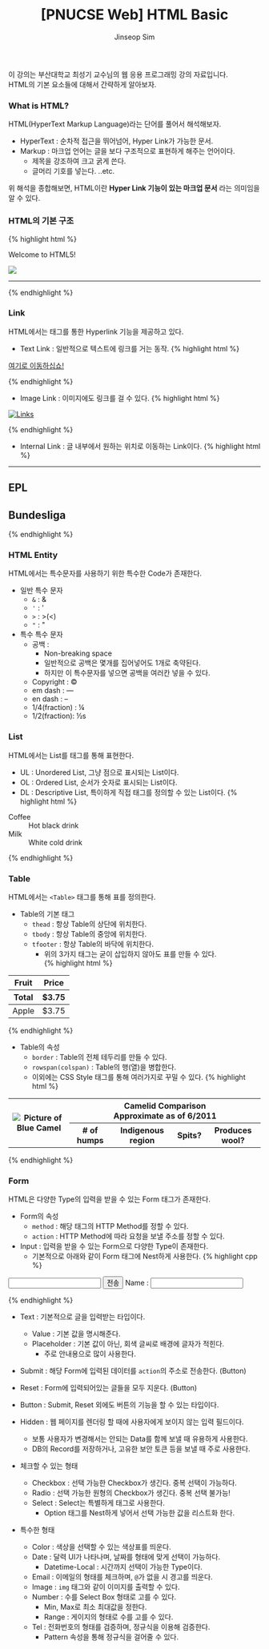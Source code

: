 ﻿---
layout: post
title: "[PNUCSE Web] HTML Basic"
categories: HTML
tags: [frontend]
author:
  - Jinseop Sim
toc: true
---
이 강의는 부산대학교 최성기 교수님의 웹 응용 프로그래밍 강의 자료입니다.  
HTML의 기본 요소들에 대해서 간략하게 알아보자.  

### What is HTML?
HTML(HyperText Markup Language)라는 단어를 풀어서 해석해보자.
- HyperText : 순차적 접근을 뛰어넘어, Hyper Link가 가능한 문서.
- Markup : 마크업 언어는 글을 보다 구조적으로 표현하게 해주는 언어이다.
  - 제목을 강조하여 크고 굵게 쓴다.
  - 글머리 기호를 넣는다. ..etc.  

위 해석을 종합해보면, HTML이란 __Hyper Link 기능이 있는 마크업 문서__ 라는 의미임을 알 수 있다.

### HTML의 기본 구조
{% highlight html %}
<!DOCTYPE HTML>
<!-- 해당 문서가 HTML TYPE임을 지정한다 -->
<html>
	<head>
		<meta chraset = "UTF-8"> <!-- Meta 정보 및 부가정보-->
		<title> Welcome! </title>
	</head>
	<body>
		<p> Welcome to HTML5! </p> <!-- 문단 Paragraph -->
		<img src = "hello.png"> <!-- image 출력문! -->
		<hr> <!--Horizontal Rule -->
	</body>
</html>
{% endhighlight %}

### Link
HTML에서는 태그를 통한 Hyperlink 기능을 제공하고 있다.  
- Text Link : 일반적으로 텍스트에 링크를 거는 동작.
{% highlight html %}
<p>
	<a href = "links.html">여기로 이동하십쇼!</a>
</p>
{% endhighlight %}  

- Image Link : 이미지에도 링크를 걸 수 있다.
{% highlight html %}
<p>
	<a href = "links.html">
		<img src = "buttons/links.jpg" alt = "Links">
		<!-- ALT 속성은 해당 이미지 출력이 불가할 때의 대체 이미지이다.-->
	</a>
</p>
{% endhighlight %}  

- Internal Link : 글 내부에서 원하는 위치로 이동하는 Link이다.
{% highlight html %}
<p>
	<a href = "#EPL"></a> <!-- 클릭 시 EPL Header로 이동!-->
	<a href = "#Bundesliga"></a>
</p>
<hr/>
<h2 id = "EPL"> EPL </h2>
<h2 id = "Bundesliga"> Bundesliga </h2>
{% endhighlight %}  

### HTML Entity
HTML에서는 특수문자를 사용하기 위한 특수한 Code가 존재한다.  

- 일반 특수 문자
  - ```&``` : &amp;
  - ```'``` : &apos;
  - ```>``` : &gt;(&lt;)
  - ```"``` : &quot;
- 특수 특수 문자
  - 공백 : &nbsp;
	- Non-breaking space
	- 일반적으로 공백은 몇개를 집어넣어도 1개로 축약된다.
	- 하지만 이 특수문자를 넣으면 공백을 여러칸 넣을 수 있다.
  - Copyright : &copy;
  - em dash : &mdash;
  - en dash : &ndash;
  - 1/4(fraction) : &frac14;
  - 1/2(fraction): &frac12;s

### List
HTML에서는 List를 태그를 통해 표현한다.  
- UL : Unordered List, 그냥 점으로 표시되는 List이다.
- OL : Ordered List, 순서가 숫자로 표시되는 List이다.
- DL : Descriptive List, 특이하게 직접 태그를 정의할 수 있는 List이다.
{% highlight html %}
<dl>
	<dt>Coffee</dt><dd>Hot black drink</dd>
	<dt>Milk</dt><dd>White cold drink</dd>
</dl>
<!--
Coffee
	 Hot black drink
Milk
	 White cold drink
-->
{% endhighlight %}  

### Table
HTML에서는 ```<Table>``` 태그를 통해 표를 정의한다.  

- Table의 기본 태그
  - ```thead``` : 항상 Table의 상단에 위치한다.
  - ```tbody``` : 항상 Table의 중앙에 위치한다.
  - ```tfooter``` : 항상 Table의 바닥에 위치한다.
    - 위의 3가지 태그는 굳이 삽입하지 않아도 표를 만들 수 있다.  
{% highlight html %}
<table>
	<thead>
		<tr>
			<th>Fruit</th>
			<th>Price</th>
		</tr>
	</thead>
	<tfooter>
		<tr>
			<th>Total</th>
			<th>$3.75</th>
		</tr>
	</tfooter>
	<tbody>
		<tr>
			<td>Apple</td>
			<td>$3.75</td>
		</tr>
	</tbody>
</table>
{% endhighlight %}  

- Table의 속성
  - ```border``` : Table의 전체 테두리를 만들 수 있다.
  - ```rowspan(colspan)``` : Table의 행(열)을 병합한다.
  - 이외에는 CSS Style 태그를 통해 여러가지로 꾸밀 수 있다.
{% highlight html %}
<table>
	<tr>
		<th rowspan = "4">
			<img src = "camel.png" alt = "Picture of Blue Camel">
		</th> <!-- Merge 4 Row -->
		<th colspan = "4">
			<strong>Camelid Comparison</strong><br>
			Approximate as of 6/2011
		</th> <!-- Merge 4 Column -->
	</tr>
	<tr>
		<th># of humps</th>
		<th>Indigenous region</th>
		<th>Spits?</th>
		<th>Produces wool?</th>
	</tr>
</table>
{% endhighlight %}  

### Form
HTML은 다양한 Type의 입력을 받을 수 있는 Form 태그가 존재한다.  

- Form의 속성
  - ```method``` : 해당 태그의 HTTP Method를 정할 수 있다.
  - ```action``` : HTTP Method에 따라 요청을 보낼 주소를 정할 수 있다.
- Input : 입력을 받을 수 있는 Form으로 다양한 Type이 존재한다.
  - 기본적으로 아래와 같이 Form 태그에 Nest하게 사용한다.
{% highlight cpp %}
<form method = "post" action = "http://www.deitei.com">
	<input type = "text" name = "name" maxlength = "20">
	<input type = "submit" value = "전송"
	<p>
		<label>Name : <!-- 앞에 이름을 달 수 있다.-->
			<input name = "name" type = "text" mexlength = "20">
		</label>
	</p>
</form>
{% endhighlight %}

  - Text : 기본적으로 글을 입력받는 타입이다.
    - Value : 기본 값을 명시해준다.
	- Placeholder : 기본 값이 아닌, 회색 글씨로 배경에 글자가 적힌다.
	  - 주로 안내용으로 많이 사용한다.
  - Submit : 해당 Form에 입력된 데이터를 ```action```의 주소로 전송한다. (Button)
  - Reset : Form에 입력되어있는 글들을 모두 지운다. (Button)
  - Button : Submit, Reset 외에도 버튼의 기능을 할 수 있는 타입이다.
  - Hidden : 웹 페이지를 렌더링 할 때에 사용자에게 보이지 않는 입력 필드이다.
    - 보통 사용자가 변경해서는 안되는 Data를 함께 보낼 때 유용하게 사용한다.
	- DB의 Record를 저장하거나, 고유한 보안 토큰 등을 보낼 때 주로 사용한다.

  - 체크할 수 있는 형태
    - Checkbox : 선택 가능한 Checkbox가 생긴다. 중복 선택이 가능하다.
	- Radio : 선택 가능한 원형의 Checkbox가 생긴다. 중복 선택 불가능!
	- Select : Select는 특별하게 태그로 사용한다.
	  - Option 태그를 Nest하게 넣어서 선택 가능한 값을 리스트화 한다.  

  - 특수한 형태
    - Color : 색상을 선택할 수 있는 색상표를 띄운다.
    - Date : 달력 UI가 나타나며, 날짜를 형태에 맞게 선택이 가능하다.
	  - Datetime-Local : 시간까지 선택이 가능한 Type이다.
	- Email : 이메일의 형태를 체크하며, ```@```가 없을 시 경고를 띄운다.
	- Image : ```img``` 태그와 같이 이미지를 출력할 수 있다.
	- Number : 수를 Select Box 형태로 고를 수 있다.
	  - Min, Max로 최소 최대값을 정한다.
	  - Range : 게이지의 형태로 수를 고를 수 있다.
	- Tel : 전화번호의 형태를 검증하며, 정규식을 이용해 검증한다.
	  - Pattern 속성을 통해 정규식을 걸어줄 수 있다.